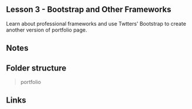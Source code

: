## Lesson 3 - Bootstrap and Other Frameworks

Learn about professional frameworks and use Twtters' Bootstrap to create another version of portfolio page.

Notes
----


Folder structure
----
> portfolio 

Links
----

